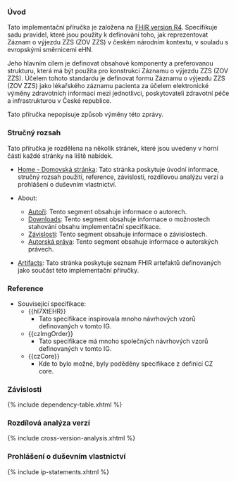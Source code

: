 ### Úvod

Tato implementační příručka je založena na [FHIR version R4](https://hl7.org/fhir/R4/). Specifikuje sadu pravidel, které jsou použity k definování toho, jak reprezentovat Záznam o výjezdu ZZS (ZOV ZZS) v českém národním kontextu, v souladu s evropskými směrnicemi eHN.

Jeho hlavním cílem je definovat obsahové komponenty a preferovanou strukturu, která má být použita pro konstrukci Záznamu o výjezdu ZZS (ZOV ZZS). Účelem tohoto standardu je definovat formu Záznamu o výjezdu ZZS (ZOV ZZS) jako lékařského záznamu pacienta za účelem elektronické výměny zdravotních informací mezi jednotlivci, poskytovateli zdravotní péče a infrastrukturou v České republice.

Tato příručka nepopisuje způsob výměny této zprávy.

### Stručný rozsah

Tato příručka je rozdělena na několik stránek, které jsou uvedeny v horní části každé stránky na liště nabídek.

- [Home - Domovská stránka](index-cs.html): Tato stránka poskytuje úvodní informace, stručný rozsah použití, reference, závislosti, rozdílovou analýzu verzí a prohlášení o duševním vlastnictví.

- About:
  - [Autoři](authors-cs.html): Tento segment obsahuje informace o autorech.
  - [Downloads](downloads-cs.html): Tento segment obsahuje informace o možnostech stahování obsahu implementační specifikace.
  - [Závislosti](dependencies-cs.html): Tento segment obsahuje informace o závislostech.
  - [Autorská práva](copyright-cs.html): Tento segment obsahuje informace o autorských právech.
- [Artifacts](artifacts.html): Tato stránka poskytuje seznam FHIR artefaktů definovaných jako součást této implementační příručky.

### Reference

* Související specifikace:
  * {{hl7XtEHR}}
    * Tato specifikace inspirovala mnoho návrhových vzorů definovaných v tomto IG.
  * {{czImgOrder}}
    * Tato specifikace má mnoho společných návrhových vzorů definovaných v tomto IG.
  * {{czCore}}
    * Kde to bylo možné, byly poděděny specifikace z definicí CZ core.

### Závislosti

{% include dependency-table.xhtml %}

### Rozdílová analýza verzí

{% include cross-version-analysis.xhtml %}

### Prohlášení o duševním vlastnictví

{% include ip-statements.xhtml %}

